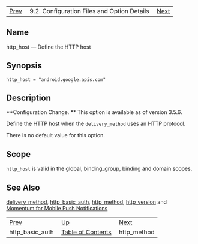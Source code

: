 |     |     |     |
| --- | --- | --- |
| [Prev](conf.ref.http_basic_auth)  | 9.2. Configuration Files and Option Details |  [Next](conf.ref.http_method.php) |

<a name="conf.ref.http_host"></a>
## Name

http_host — Define the HTTP host

## Synopsis

`http_host = "android.google.apis.com"`

<a name="idp9805968"></a>
## Description

**Configuration Change. ** This option is available as of version 3.5.6.

Define the HTTP host when the `delivery_method` uses an HTTP protocol.

There is no default value for this option.

<a name="idp9809648"></a>
## Scope

`http_host` is valid in the global, binding_group, binding and domain scopes.

<a name="idp9811248"></a>
## See Also

[delivery_method](conf.ref.delivery_method "delivery_method"), [http_basic_auth](conf.ref.http_basic_auth.php "http_basic_auth"), [http_method](conf.ref.http_method.php "http_method"), [http_version](conf.ref.http_version.php "http_version") and [Momentum for Mobile Push Notifications](https://support.messagesystems.com/docs/web-push/)

|     |     |     |
| --- | --- | --- |
| [Prev](conf.ref.http_basic_auth)  | [Up](conf.ref.files.php) |  [Next](conf.ref.http_method.php) |
| http_basic_auth  | [Table of Contents](index) |  http_method |
